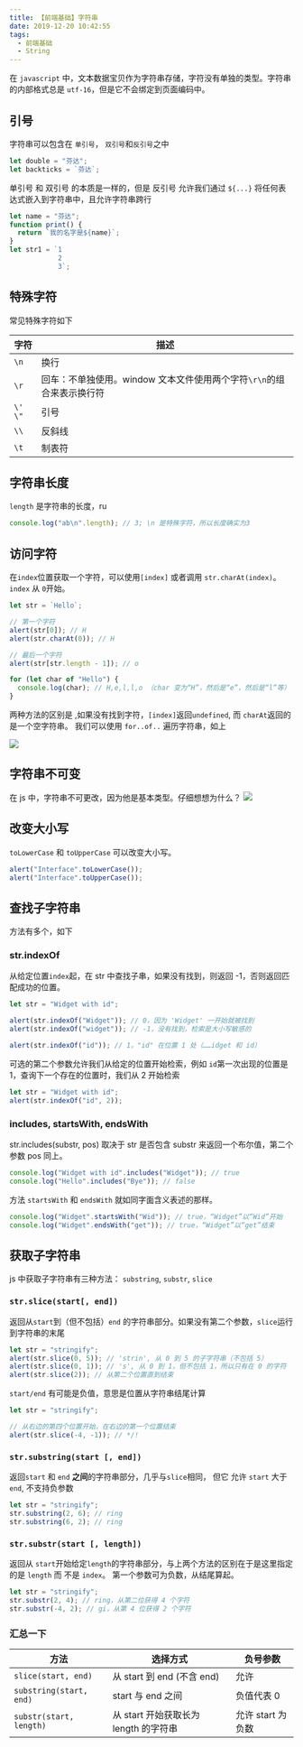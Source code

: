 ```yaml
---
title: 【前端基础】字符串
date: 2019-12-20 10:42:55
tags:
  - 前端基础
  - String
---
```


在 `javascript` 中，文本数据宝贝作为字符串存储，字符没有单独的类型。字符串的内部格式总是 `utf-16`，但是它不会绑定到页面编码中。

<!--more-->

## 引号

字符串可以包含在 `单引号`， `双引号`和`反引号`之中

```javascript
let double = "芬达";
let backticks = `芬达`;
```

单引号 和 双引号 的本质是一样的，但是 反引号 允许我们通过 `${...}` 将任何表达式嵌入到字符串中，且允许字符串跨行

```javascript
let name = "芬达";
function print() {
  return `我的名字是${name}`;
}
let str1 = `1
            2
            3`;
```

## 特殊字符

常见特殊字符如下

| 字符      | 描述                                                                  |
| --------- | --------------------------------------------------------------------- |
| `\n`      | 换行                                                                  |
| `\r`      | 回车：不单独使用。window 文本文件使用两个字符`\r\n`的组合来表示换行符 |
| `\'` `\"` | 引号                                                                  |
| `\\`      | 反斜线                                                                |
| `\t`      | 制表符                                                                |

## 字符串长度

`length` 是字符串的长度，ru

```javascript
console.log("ab\n".length); // 3; \n 是特殊字符，所以长度确实为3
```

## 访问字符

在`index`位置获取一个字符，可以使用`[index]` 或者调用 `str.charAt(index)`。`index` 从 `0`开始。

```javascript
let str = `Hello`;

// 第一个字符
alert(str[0]); // H
alert(str.charAt(0)); // H

// 最后一个字符
alert(str[str.length - 1]); // o

for (let char of "Hello") {
  console.log(char); // H,e,l,l,o （char 变为“H”，然后是“e”，然后是“l”等）
}
```

两种方法的区别是 ,如果没有找到字符，`[index]`返回`undefined`, 而 `charAt`返回的是一个空字符串。
我们可以使用 `for..of..` 遍历字符串，如上

![](https://gitee.com/fenda-tz/images/raw/master/K4RfVh.png)

## 字符串不可变

在 js 中，字符串不可更改，因为他是基本类型。仔细想想为什么？
![](https://gitee.com/fenda-tz/images/raw/master/gMHEYH.png)

## 改变大小写

`toLowerCase` 和 `toUpperCase` 可以改变大小写。

```javascript
alert("Interface".toLowerCase());
alert("Interface".toUpperCase());
```

## 查找子字符串

方法有多个，如下

### str.indexOf

从给定位置`index`起，在 str 中查找子串，如果没有找到，则返回 -1，否则返回匹配成功的位置。

```javascript
let str = "Widget with id";

alert(str.indexOf("Widget")); // 0，因为 'Widget' 一开始就被找到
alert(str.indexOf("widget")); // -1，没有找到，检索是大小写敏感的

alert(str.indexOf("id")); // 1，"id" 在位置 1 处（……idget 和 id）
```

可选的第二个参数允许我们从给定的位置开始检索，例如 `id`第一次出现的位置是 1，查询下一个存在的位置时，我们从 2 开始检索

```javascript
let str = "Widget with id";
alert(str.indexOf("id", 2));
```

### includes, startsWith, endsWith

str.includes(substr, pos) 取决于 str 是否包含 substr 来返回一个布尔值，第二个参数 pos 同上。

```javascript
console.log("Widget with id".includes("Widget")); // true
console.log("Hello".includes("Bye")); // false
```

方法 `startsWith` 和 `endsWith` 就如同字面含义表述的那样。

```javascript
console.log("Widget".startsWith("Wid")); // true，“Widget”以“Wid”开始
console.log("Widget".endsWith("get")); // true，“Widget”以“get”结束
```

## 获取子字符串

js 中获取子字符串有三种方法： `substring`, `substr`, `slice`

### `str.slice(start[, end])`

返回从`start`到（但不包括）`end` 的字符串部分。如果没有第二个参数，`slice`运行到字符串的末尾

```javascript
let str = "stringify";
alert(str.slice(0, 5)); // 'strin', 从 0 到 5 的子字符串（不包括 5）
alert(str.slice(0, 1)); // 's', 从 0 到 1，但不包括 1，所以只有在 0 的字符
alert(str.slice(2)); // 从第二个位置直到结束
```

`start/end` 有可能是负值，意思是位置从字符串结尾计算

```javascript
let str = "stringify";

// 从右边的第四个位置开始，在右边的第一个位置结束
alert(str.slice(-4, -1)); // */!
```

### `str.substring(start [, end])`

返回`start` 和 `end` <b>之间</b>的字符串部分，几乎与`slice`相同， 但它 允许 `start` 大于 `end`, 不支持负参数

```javascript
let str = "stringify";
str.substring(2, 6); // ring
str.substring(6, 2); // ring
```

### `str.substr(start [, length])`

返回从 `start`开始给定`length`的字符串部分，与上两个方法的区别在于是这里指定的是 `length` 而 不是 `index`。
第一个参数可为负数，从结尾算起。

```javascript
let str = "stringify";
str.substr(2, 4); // ring，从第二位获得 4 个字符
str.substr(-4, 2); // gi，从第 4 位获得 2 个字符
```

### 汇总一下

| 方法                    | 选择方式                              | 负号参数          |
| ----------------------- | ------------------------------------- | ----------------- |
| `slice(start, end)`     | 从 start 到 end (不含 end)            | 允许              |
| `substring(start, end)` | start 与 end 之间                     | 负值代表 0        |
| `substr(start, length)` | 从 start 开始获取长为 length 的字符串 | 允许 start 为负数 |
